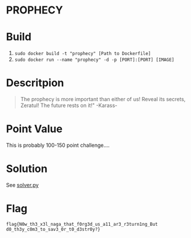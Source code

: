 PROPHECY
===

# Build
1. `sudo docker build -t "prophecy" [Path to Dockerfile]`
2. `sudo docker run --name "prophecy" -d -p [PORT]:[PORT] [IMAGE]`

# Descritpion

> The prophecy is more important than either of us! Reveal its secrets, Zeratul! The future rests on it!" -Karass-

# Point Value

This is probably 100-150 point challenge....

# Solution

See [solver.py]()

# Flag

`flag{N0w_th3_x3l_naga_that_f0rg3d_us_a11_ar3_r3turn1ng_But d0_th3y_c0m3_to_sav3_0r_t0_d3str0y?}`
